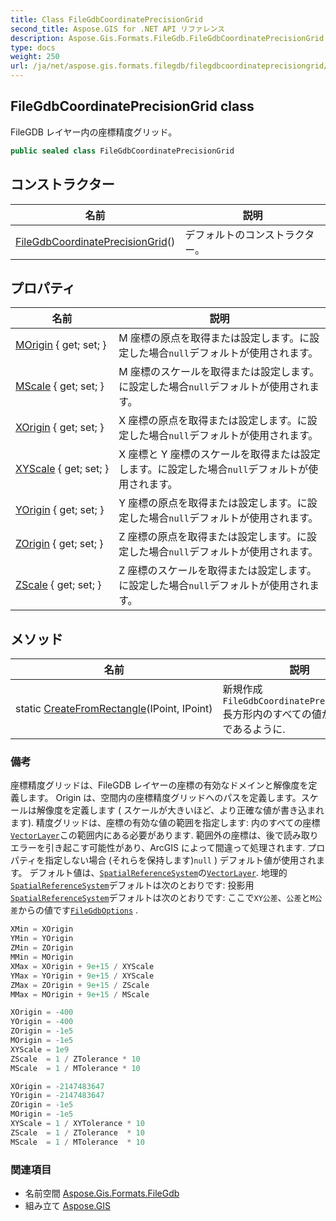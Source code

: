 ```yaml
---
title: Class FileGdbCoordinatePrecisionGrid
second_title: Aspose.GIS for .NET API リファレンス
description: Aspose.Gis.Formats.FileGdb.FileGdbCoordinatePrecisionGrid クラス. FileGDB レイヤー内の座標精度グリッド
type: docs
weight: 250
url: /ja/net/aspose.gis.formats.filegdb/filegdbcoordinateprecisiongrid/
---
```

## FileGdbCoordinatePrecisionGrid class

FileGDB レイヤー内の座標精度グリッド。

```csharp
public sealed class FileGdbCoordinatePrecisionGrid
```

## コンストラクター

| 名前 | 説明 |
| --- | --- |
| [FileGdbCoordinatePrecisionGrid](filegdbcoordinateprecisiongrid/)() | デフォルトのコンストラクター。 |

## プロパティ

| 名前 | 説明 |
| --- | --- |
| [MOrigin](../../aspose.gis.formats.filegdb/filegdbcoordinateprecisiongrid/morigin/) { get; set; } | M 座標の原点を取得または設定します。に設定した場合`null`デフォルトが使用されます。 |
| [MScale](../../aspose.gis.formats.filegdb/filegdbcoordinateprecisiongrid/mscale/) { get; set; } | M 座標のスケールを取得または設定します。に設定した場合`null`デフォルトが使用されます。 |
| [XOrigin](../../aspose.gis.formats.filegdb/filegdbcoordinateprecisiongrid/xorigin/) { get; set; } | X 座標の原点を取得または設定します。に設定した場合`null`デフォルトが使用されます。 |
| [XYScale](../../aspose.gis.formats.filegdb/filegdbcoordinateprecisiongrid/xyscale/) { get; set; } | X 座標と Y 座標のスケールを取得または設定します。に設定した場合`null`デフォルトが使用されます。 |
| [YOrigin](../../aspose.gis.formats.filegdb/filegdbcoordinateprecisiongrid/yorigin/) { get; set; } | Y 座標の原点を取得または設定します。に設定した場合`null`デフォルトが使用されます。 |
| [ZOrigin](../../aspose.gis.formats.filegdb/filegdbcoordinateprecisiongrid/zorigin/) { get; set; } | Z 座標の原点を取得または設定します。に設定した場合`null`デフォルトが使用されます。 |
| [ZScale](../../aspose.gis.formats.filegdb/filegdbcoordinateprecisiongrid/zscale/) { get; set; } | Z 座標のスケールを取得または設定します。に設定した場合`null`デフォルトが使用されます。 |

## メソッド

| 名前 | 説明 |
| --- | --- |
| static [CreateFromRectangle](../../aspose.gis.formats.filegdb/filegdbcoordinateprecisiongrid/createfromrectangle/)(IPoint, IPoint) | 新規作成`FileGdbCoordinatePrecisionGrid`長方形内のすべての値が表現可能であるように. |

### 備考

座標精度グリッドは、FileGDB レイヤーの座標の有効なドメインと解像度を定義します。 Origin は、空間内の座標精度グリッドへのパスを定義します。スケールは解像度を定義します ( スケールが大きいほど、より正確な値が書き込まれます). 精度グリッドは、座標の有効な値の範囲を指定します: 内のすべての座標[`VectorLayer`](../../aspose.gis/vectorlayer/)この範囲内にある必要があります. 範囲外の座標は、後で読み取りエラーを引き起こす可能性があり、ArcGIS によって間違って処理されます. プロパティを指定しない場合 (それらを保持します)`null` ) デフォルト値が使用されます。 デフォルト値は、[`SpatialReferenceSystem`](../../aspose.gis.spatialreferencing/spatialreferencesystem/)の[`VectorLayer`](../../aspose.gis/vectorlayer/). 地理的[`SpatialReferenceSystem`](../../aspose.gis.spatialreferencing/spatialreferencesystem/)デフォルトは次のとおりです: 投影用[`SpatialReferenceSystem`](../../aspose.gis.spatialreferencing/spatialreferencesystem/)デフォルトは次のとおりです: ここで`XY公差`、`公差`と`M公差`からの値です[`FileGdbOptions`](../filegdboptions/) .

```csharp
XMin = XOrigin
YMin = YOrigin
ZMin = ZOrigin
MMin = MOrigin
XMax = XOrigin + 9e+15 / XYScale
YMax = YOrigin + 9e+15 / XYScale
ZMax = ZOrigin + 9e+15 / ZScale
MMax = MOrigin + 9e+15 / MScale
```

```csharp
XOrigin = -400
YOrigin = -400
ZOrigin = -1e5
MOrigin = -1e5
XYScale = 1e9
ZScale  = 1 / ZTolerance * 10
MScale  = 1 / MTolerance * 10
```

```csharp
XOrigin = -2147483647
YOrigin = -2147483647
ZOrigin = -1e5
MOrigin = -1e5
XYScale = 1 / XYTolerance * 10
ZScale  = 1 / ZTolerance  * 10
MScale  = 1 / MTolerance  * 10
```

### 関連項目

* 名前空間 [Aspose.Gis.Formats.FileGdb](../../aspose.gis.formats.filegdb/)
* 組み立て [Aspose.GIS](../../)


